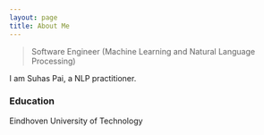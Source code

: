 ```yaml
---
layout: page
title: About Me
---
```





<blockquote class="full-width"><p> Software Engineer (Machine Learning and Natural Language Processing) </p></blockquote>


I am Suhas Pai, a NLP practitioner.
### Education

Eindhoven University of Technology
